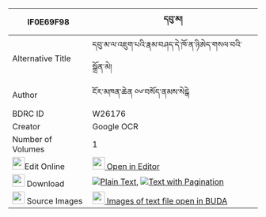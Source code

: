 |IF0E69F98|དབུ་མ། 
| --- | --- 
|Alternative Title |དབུ་མ་ལ་འཇུག་པའི་རྣམ་བཤད་དེ་ཁོ་ན་ཉིཨེད་གསལ་བའི་སྒྲོན་མེ།
|Author| ངོར་མཁན་ཆེན ༠༦་བསོད་ནམས་སེངྒེ
|BDRC ID | W26176
|Creator | Google OCR
|Number of Volumes| 1
|<img width="25" src="https://img.icons8.com/color/25/000000/edit-property.png">Edit Online| [<img width="25" src="https://avatars.githubusercontent.com/u/45091458?s=200&v=4"> Open in Editor](http://editor.openpecha.org/IF0E69F98)
|<img width="25" src="https://img.icons8.com/fluent/48/000000/download-2.png"/>  Download | [![](https://img.icons8.com/color/20/000000/txt.png)Plain Text](https://github.com/Openpecha/IF0E69F98/releases/download/v1/uma_plain_IF0E69F98.zip), [![](https://img.icons8.com/color/20/000000/txt.png)Text with Pagination](https://github.com/Openpecha/IF0E69F98/releases/download/v1/uma_pages_IF0E69F98.zip)
|<img width="25" src="https://img.icons8.com/plasticine/100/000000/pictures-folder.png"/>  Source Images | [<img width="25" src="https://library.bdrc.io/icons/BUDA-small.svg"> Images of text file open in BUDA](https://library.bdrc.io/show/bdr:W26176)